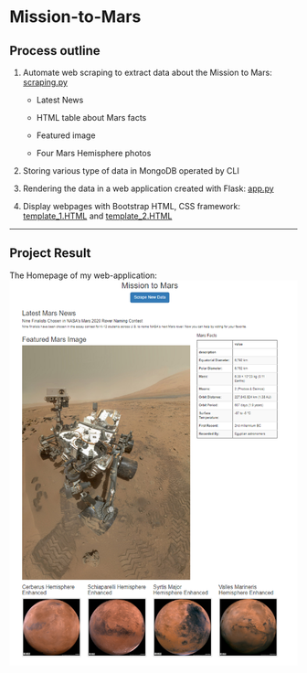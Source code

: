 # Mission-to-Mars

## Process outline

1. Automate web scraping to extract data about the Mission to Mars:
[scraping.py](/apps/scraping.py)

    - Latest News

    - HTML table about Mars facts

    - Featured image

    - Four Mars Hemisphere photos

2. Storing various type of data in MongoDB operated by CLI

3. Rendering the data in a web application created with Flask: [app.py](/apps/app.py)

4. Display webpages with Bootstrap HTML, CSS framework:
[template_1.HTML](/apps/templates/index.html) and 
[template_2.HTML](/apps/templates/index2.html)

--------------------------------------

## Project Result

The Homepage of my web-application:
![HomePage_screenshot](/Portfolio_challenge.PNG)

